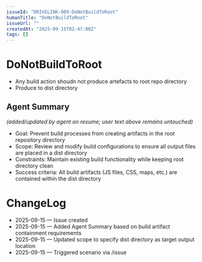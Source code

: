 ```yaml
---
issueId: "DRIVELINK-009-DoNotBuildToRoot"
humanTitle: "DoNotBuildToRoot"
issueUrl: ""
createdAt: "2025-09-15T02:47:00Z"
tags: []
---
```


# DoNotBuildToRoot
- Any build action shoudn not produce artefacts to root repo directory
- Produce to dist directory


## Agent Summary
*(added/updated by agent on resume; user text above remains untouched)*
- Goal: Prevent build processes from creating artifacts in the root repository directory
- Scope: Review and modify build configurations to ensure all output files are placed in a dist directory
- Constraints: Maintain existing build functionality while keeping root directory clean
- Success criteria: All build artifacts (JS files, CSS, maps, etc.) are contained within the dist directory

# ChangeLog
- 2025-09-15 — Issue created
- 2025-09-15 — Added Agent Summary based on build artifact containment requirements
- 2025-09-15 — Updated scope to specify dist directory as target output location
- 2025-09-15 — Triggered scenario via /issue